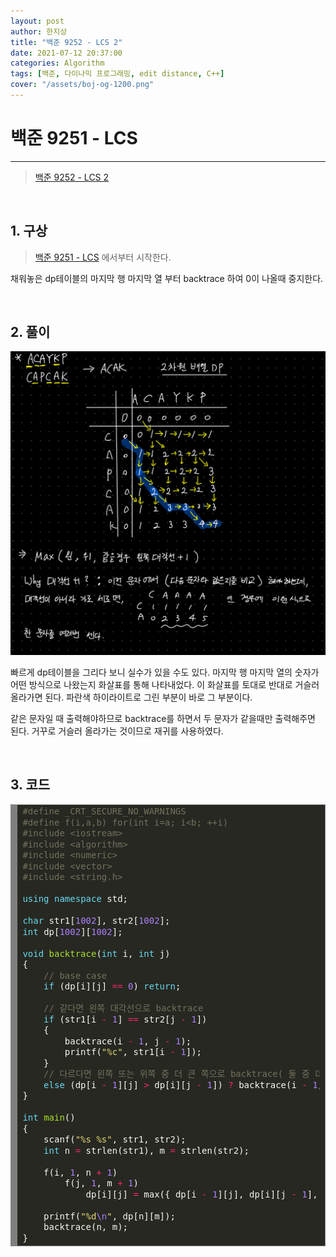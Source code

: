 ```yaml
---
layout: post
author: 한지상
title: "백준 9252 - LCS 2"
date: 2021-07-12 20:37:00
categories: Algorithm
tags: [백준, 다이나믹 프로그래밍, edit distance, C++]
cover: "/assets/boj-og-1200.png"
---
```


# 백준 9251 - LCS

---

> [백준 9252 - LCS 2](https://www.acmicpc.net/problem/9252)

<br>

## 1. 구상

> [백준 9251 - LCS](https://www.acmicpc.net/problem/9251)
에서부터 시작한다.  

채워놓은 dp테이블의 마지막 행 마지막 열 부터 backtrace 하여 0이 나올때 중지한다.

<br>

## 2. 풀이

![](/assets/KakaoTalk_20210712_224005448.png)

빠르게 dp테이블을 그리다 보니 실수가 있을 수도 있다. 마지막 행 마지막 열의 숫자가 어떤 방식으로 나왔는지 화살표를 통해 나타내었다. 이 화살표를 토대로 반대로 거슬러 올라가면 된다. 파란색 하이라이트로 그린 부분이 바로 그 부분이다. 

같은 문자일 때 출력해야하므로 backtrace를 하면서 두 문자가 같을때만 출력해주면 된다. 거꾸로 거슬러 올라가는 것이므로 재귀를 사용하였다.

<br>

## 3. 코드

<!-- HTML generated using hilite.me --><div style="background: #272822; overflow:auto;width:auto;border:solid gray;border-width:.1em .1em .1em .8em;padding:.2em .6em;">
<pre style="margin: 0; line-height: 125%"><span style="color: #75715e">#define _CRT_SECURE_NO_WARNINGS</span>
<span style="color: #75715e">#define f(i,a,b) for(int i=a; i&lt;b; ++i)</span>
<span style="color: #75715e">#include &lt;iostream&gt;</span>
<span style="color: #75715e">#include &lt;algorithm&gt;</span>
<span style="color: #75715e">#include &lt;numeric&gt;</span>
<span style="color: #75715e">#include &lt;vector&gt;</span>
<span style="color: #75715e">#include &lt;string.h&gt;</span>

<span style="color: #66d9ef">using</span> <span style="color: #66d9ef">namespace</span> <span style="color: #f8f8f2">std;</span>

<span style="color: #66d9ef">char</span> <span style="color: #f8f8f2">str1[</span><span style="color: #ae81ff">1002</span><span style="color: #f8f8f2">],</span> <span style="color: #f8f8f2">str2[</span><span style="color: #ae81ff">1002</span><span style="color: #f8f8f2">];</span>
<span style="color: #66d9ef">int</span> <span style="color: #f8f8f2">dp[</span><span style="color: #ae81ff">1002</span><span style="color: #f8f8f2">][</span><span style="color: #ae81ff">1002</span><span style="color: #f8f8f2">];</span>

<span style="color: #66d9ef">void</span> <span style="color: #a6e22e">backtrace</span><span style="color: #f8f8f2">(</span><span style="color: #66d9ef">int</span> <span style="color: #f8f8f2">i,</span> <span style="color: #66d9ef">int</span> <span style="color: #f8f8f2">j)</span>
<span style="color: #f8f8f2">{</span>
	<span style="color: #75715e">// base case</span>
	<span style="color: #66d9ef">if</span> <span style="color: #f8f8f2">(dp[i][j]</span> <span style="color: #f92672">==</span> <span style="color: #ae81ff">0</span><span style="color: #f8f8f2">)</span> <span style="color: #66d9ef">return</span><span style="color: #f8f8f2">;</span>

	<span style="color: #75715e">// 같다면 왼쪽 대각선으로 backtrace</span>
	<span style="color: #66d9ef">if</span> <span style="color: #f8f8f2">(str1[i</span> <span style="color: #f92672">-</span> <span style="color: #ae81ff">1</span><span style="color: #f8f8f2">]</span> <span style="color: #f92672">==</span> <span style="color: #f8f8f2">str2[j</span> <span style="color: #f92672">-</span> <span style="color: #ae81ff">1</span><span style="color: #f8f8f2">])</span>
	<span style="color: #f8f8f2">{</span>
		<span style="color: #f8f8f2">backtrace(i</span> <span style="color: #f92672">-</span> <span style="color: #ae81ff">1</span><span style="color: #f8f8f2">,</span> <span style="color: #f8f8f2">j</span> <span style="color: #f92672">-</span> <span style="color: #ae81ff">1</span><span style="color: #f8f8f2">);</span>
		<span style="color: #f8f8f2">printf(</span><span style="color: #e6db74">&quot;%c&quot;</span><span style="color: #f8f8f2">,</span> <span style="color: #f8f8f2">str1[i</span> <span style="color: #f92672">-</span> <span style="color: #ae81ff">1</span><span style="color: #f8f8f2">]);</span>
	<span style="color: #f8f8f2">}</span>
	<span style="color: #75715e">// 다르다면 왼쪽 또는 위쪽 중 더 큰 쪽으로 backtrace( 둘 중 더 큰 곳에서부터 테이블이 채워졌으므로.)</span>
	<span style="color: #66d9ef">else</span> <span style="color: #f8f8f2">(dp[i</span> <span style="color: #f92672">-</span> <span style="color: #ae81ff">1</span><span style="color: #f8f8f2">][j]</span> <span style="color: #f92672">&gt;</span> <span style="color: #f8f8f2">dp[i][j</span> <span style="color: #f92672">-</span> <span style="color: #ae81ff">1</span><span style="color: #f8f8f2">])</span> <span style="color: #f92672">?</span> <span style="color: #f8f8f2">backtrace(i</span> <span style="color: #f92672">-</span> <span style="color: #ae81ff">1</span><span style="color: #f8f8f2">,</span> <span style="color: #f8f8f2">j)</span> <span style="color: #f92672">:</span> <span style="color: #f8f8f2">backtrace(i,</span> <span style="color: #f8f8f2">j</span> <span style="color: #f92672">-</span> <span style="color: #ae81ff">1</span><span style="color: #f8f8f2">);</span>
<span style="color: #f8f8f2">}</span>

<span style="color: #66d9ef">int</span> <span style="color: #a6e22e">main</span><span style="color: #f8f8f2">()</span>
<span style="color: #f8f8f2">{</span>
	<span style="color: #f8f8f2">scanf(</span><span style="color: #e6db74">&quot;%s %s&quot;</span><span style="color: #f8f8f2">,</span> <span style="color: #f8f8f2">str1,</span> <span style="color: #f8f8f2">str2);</span>
	<span style="color: #66d9ef">int</span> <span style="color: #f8f8f2">n</span> <span style="color: #f92672">=</span> <span style="color: #f8f8f2">strlen(str1),</span> <span style="color: #f8f8f2">m</span> <span style="color: #f92672">=</span> <span style="color: #f8f8f2">strlen(str2);</span>

	<span style="color: #f8f8f2">f(i,</span> <span style="color: #ae81ff">1</span><span style="color: #f8f8f2">,</span> <span style="color: #f8f8f2">n</span> <span style="color: #f92672">+</span> <span style="color: #ae81ff">1</span><span style="color: #f8f8f2">)</span>
		<span style="color: #f8f8f2">f(j,</span> <span style="color: #ae81ff">1</span><span style="color: #f8f8f2">,</span> <span style="color: #f8f8f2">m</span> <span style="color: #f92672">+</span> <span style="color: #ae81ff">1</span><span style="color: #f8f8f2">)</span>
			<span style="color: #f8f8f2">dp[i][j]</span> <span style="color: #f92672">=</span> <span style="color: #f8f8f2">max({</span> <span style="color: #f8f8f2">dp[i</span> <span style="color: #f92672">-</span> <span style="color: #ae81ff">1</span><span style="color: #f8f8f2">][j],</span> <span style="color: #f8f8f2">dp[i][j</span> <span style="color: #f92672">-</span> <span style="color: #ae81ff">1</span><span style="color: #f8f8f2">],</span> <span style="color: #f8f8f2">dp[i</span> <span style="color: #f92672">-</span> <span style="color: #ae81ff">1</span><span style="color: #f8f8f2">][j</span> <span style="color: #f92672">-</span> <span style="color: #ae81ff">1</span><span style="color: #f8f8f2">]</span> <span style="color: #f92672">+</span> <span style="color: #f8f8f2">(str1[i</span> <span style="color: #f92672">-</span> <span style="color: #ae81ff">1</span><span style="color: #f8f8f2">]</span> <span style="color: #f92672">==</span> <span style="color: #f8f8f2">str2[j</span> <span style="color: #f92672">-</span> <span style="color: #ae81ff">1</span><span style="color: #f8f8f2">])});</span>

	<span style="color: #f8f8f2">printf(</span><span style="color: #e6db74">&quot;%d</span><span style="color: #ae81ff">\n</span><span style="color: #e6db74">&quot;</span><span style="color: #f8f8f2">,</span> <span style="color: #f8f8f2">dp[n][m]);</span>
	<span style="color: #f8f8f2">backtrace(n,</span> <span style="color: #f8f8f2">m);</span>
<span style="color: #f8f8f2">}</span>
</pre></div>
